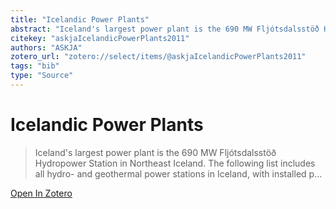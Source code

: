 ```yaml
---
title: "Icelandic Power Plants"
abstract: "Iceland's largest power plant is the 690 MW Fljótsdalsstöð Hydropower Station in Northeast Iceland. The following list includes all hydro- and geothermal power stations in Iceland, with installed p…"
citekey: "askjaIcelandicPowerPlants2011"
authors: "ASKJA"
zotero_url: "zotero://select/items/@askjaIcelandicPowerPlants2011"
tags: "bib"
type: "Source"
---
```


# Icelandic Power Plants 
> Iceland's largest power plant is the 690 MW Fljótsdalsstöð Hydropower Station in Northeast Iceland. The following list includes all hydro- and geothermal power stations in Iceland, with installed p…

[Open In Zotero](zotero://select/items/@askjaIcelandicPowerPlants2011)